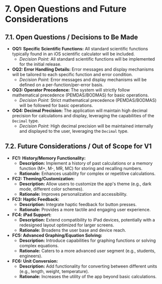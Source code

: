 # 7. Open Questions and Future Considerations

## 7.1. Open Questions / Decisions to Be Made

*   **OQ1: Specific Scientific Functions:** All standard scientific functions typically found in an iOS scientific calculator will be included.
    *   *Decision Point:* All standard scientific functions will be implemented for the initial release.
*   **OQ2: Error Handling Details:** Error messages and display mechanisms will be tailored to each specific function and error condition.
    *   *Decision Point:* Error messages and display mechanisms will be defined on a per-function/per-error basis.
*   **OQ3: Operator Precedence:** The system will strictly follow mathematical precedence (PEMDAS/BODMAS) for basic operations.
    *   *Decision Point:* Strict mathematical precedence (PEMDAS/BODMAS) will be followed for basic operations.
*   **OQ4: Decimal Precision:** The application will maintain high decimal precision for calculations and display, leveraging the capabilities of the `Decimal` type.
    *   *Decision Point:* High decimal precision will be maintained internally and displayed to the user, leveraging the `Decimal` type.

## 7.2. Future Considerations / Out of Scope for V1

*   **FC1: History/Memory Functionality:**
    *   **Description:** Implement a history of past calculations or a memory function (M+, M-, MR, MC) for storing and recalling numbers.
    *   **Rationale:** Enhances usability for complex or repetitive calculations.
*   **FC2: Theming/Customization:**
    *   **Description:** Allow users to customize the app's theme (e.g., dark mode, different color schemes).
    *   **Rationale:** Improves personalization and accessibility.
*   **FC3: Haptic Feedback:**
    *   **Description:** Integrate haptic feedback for button presses.
    *   **Rationale:** Provides a more tactile and engaging user experience.
*   **FC4: iPad Support:**
    *   **Description:** Extend compatibility to iPad devices, potentially with a redesigned layout optimized for larger screens.
    *   **Rationale:** Broadens the user base and device reach.
*   **FC5: Advanced Graphing/Equation Solving:**
    *   **Description:** Introduce capabilities for graphing functions or solving complex equations.
    *   **Rationale:** Caters to a more advanced user segment (e.g., students, engineers).
*   **FC6: Unit Conversion:**
    *   **Description:** Add functionality for converting between different units (e.g., length, weight, temperature).
    *   **Rationale:** Increases the utility of the app beyond basic calculations.
